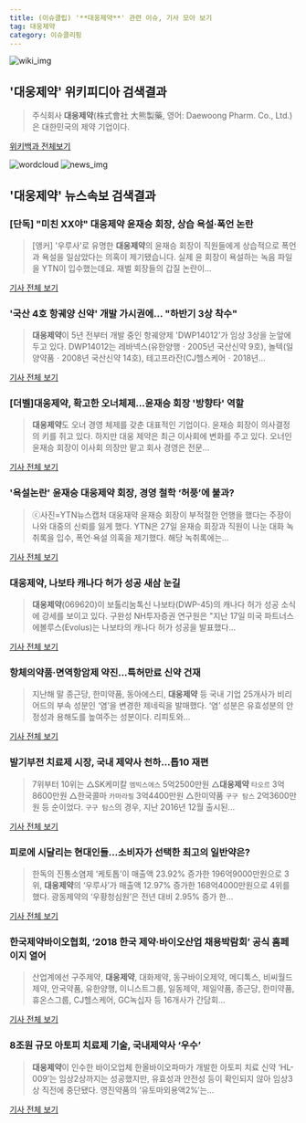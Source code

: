 ```yaml
---
title: (이슈클립) '**대웅제약**' 관련 이슈, 기사 모아 보기
tag: 대웅제약
category: 이슈클리핑
---
```

![wiki_img](https://user-images.githubusercontent.com/42597476/44503234-41136a80-a6d0-11e8-9071-6fc6418eafe4.png)
## **'**대웅제약**'** 위키피디아 검색결과
>주식회사 **대웅제약**(株式會社 大熊製藥, 영어: Daewoong Pharm. Co., Ltd.)은 대한민국의 제약 기업이다.

<a href="https://ko.wikipedia.org/wiki/대웅제약" target="_blank">위키백과 전체보기</a>

![wordcloud](https://s3.ap-northeast-2.amazonaws.com/lyrics101-wordcloud/2018-08-27-1535327022.png)
![news_img](https://user-images.githubusercontent.com/42597476/44507050-1206f400-a6e4-11e8-8d98-7ffbfebb353f.png)
## **'**대웅제약**'** 뉴스속보 검색결과
### [단독] "미친 XX야" **대웅제약** 윤재승 회장, 상습 욕설·폭언 논란

>[앵커] '우루사'로 유명한 **대웅제약**의 윤재승 회장이 직원들에게 상습적으로 폭언과 욕설을 일삼았다는 의혹이 제기됐습니다. 실제 윤 회장이 욕설하는 녹음 파일을 YTN이 입수했는데요. 재벌 회장들의 갑질 논란이...

<a href="http://www.ytn.co.kr/_ln/0103_201808270518473189" target="_blank">기사 전체 보기</a>

### '국산 4호 항궤양 신약' 개발 가시권에… "하반기 3상 착수"

>**대웅제약**이 5년 전부터 개발 중인 항궤양제 'DWP14012'가 임상 3상을 눈앞에 두고 있다. DWP14012는 레바넥스(유한양행ㆍ2005년 국산신약 9호), 놀텍(일양약품ㆍ2008년 국산신약 14호), 테고프라잔(CJ헬스케어ㆍ2018년...

<a href="http://www.medisobizanews.com/news/articleView.html?idxno=54950" target="_blank">기사 전체 보기</a>

### [더벨]**대웅제약**, 확고한 오너체제…윤재승 회장 '방향타' 역할

>**대웅제약**도 오너 경영 체제를 갖춘 대표적인 기업이다. 윤재승 회장이 의사결정의 키를 쥐고 있다. 하지만 대웅 제약은 최근 이사회에 변화를 주고 있다. 오너인 윤재승 회장이 이사회 의장만 맡고 회사 경영은 전문...

<a href="http://www.thebell.co.kr/front/free/contents/news/article_view.asp?key=201808230100038220002427" target="_blank">기사 전체 보기</a>

### '욕설논란' 윤재승 **대웅제약** 회장, 경영 철학 ‘허풍’에 불과?

>ⓒ사진=YTN뉴스캡처 대웅재약 윤재승 회장이 부적절한 언행을 했다는 주장이 나와 대중의 신뢰를 잃게 했다. YTN은 27일 윤재승 회장과 직원이 나눈 대화 녹취록을 입수, 폭언·욕설 의혹을 제기했다. 해당 녹취록에는...

<a href="http://www.dailian.co.kr/news/view/735101/?sc=naver" target="_blank">기사 전체 보기</a>

### **대웅제약**, 나보타 캐나다 허가 성공 새삼 눈길

>**대웅제약**(069620)이 보톨리눔톡신 나보타(DWP-45)의 캐나다 허가 성공 소식에 강세를 보이고 있다.     구완성 NH투자증권 연구원은 "지난 17일 미국 파트너스 에볼루스(Evolus)는 나보타의 캐나다 허가 성공을 발표했다...

<a href="http://www.topstarnews.net/news/articleView.html?idxno=471274" target="_blank">기사 전체 보기</a>

### 항체의약품·면역항암제 약진...특허만료 신약 건재

>지난해 말 종근당, 한미약품, 동아에스티, **대웅제약** 등 국내 기업 25개사가 비리어드의 부속 성분인 ‘염’을 변경한 제네릭을 발매했다. ‘염’ 성분은 유효성분의 안정성과 용해도를 높여주는 성분이다. 리피토와...

<a href="http://www.dailypharm.com/News/243106" target="_blank">기사 전체 보기</a>

### 발기부전 치료제 시장, 국내 제약사 천하…톱10 재편

>7위부터 10위는 △SK케미칼 `엠빅스에스` 5억2500만원 △**대웅제약** `타오르` 3억8600만원 △한국콜마 `카마라필` 3억4400만원 △한미약품 `구구 탐스` 2억3600만원 등 순이었다. `구구 탐스`의 경우, 지난 2016년 12월 출시된...

<a href="http://www.sporbiz.co.kr/news/articleView.html?idxno=266083" target="_blank">기사 전체 보기</a>

### 피로에 시달리는 현대인들...소비자가 선택한 최고의 일반약은?

>한독의 진통소염제 ‘케토톱’이 매출액 23.92% 증가한 196억9000만원으로 3위, **대웅제약**의 ‘우루사’가 매출액 12.97% 증가한 168억4000만원으로 4위를 했다. 광동제약의 ‘우황청심원’은 전년 대비 2.95% 증가 한...

<a href="http://www.fetv.co.kr/news/article.html?no=11125" target="_blank">기사 전체 보기</a>

### 한국제약바이오협회, ‘2018 한국 제약‧바이오산업 채용박람회’ 공식 홈페이지 열어

>산업계에선 구주제약, **대웅제약**, 대화제약, 동구바이오제약, 메디톡스, 비씨월드제약, 안국약품, 유한양행, 이니스트그룹, 일동제약, 제일약품, 종근당, 한미약품, 휴온스그룹, CJ헬스케어, GC녹십자 등 16개사가 간담회...

<a href="http://www.fnnews.com/news/201808251716393356" target="_blank">기사 전체 보기</a>

### 8조원 규모 아토피 치료제 기술, 국내제약사 ‘우수’

>**대웅제약**이 인수한 바이오업체 한올바이오파마가 개발한 아토피 치료 신약 ‘HL-009’는 임상2상까지는 성공했지만, 유효성과 안전성 등이 확인되지 않아 임상3상 직전에 중단됐다. 영진약품의 ‘유토마외용액2%’는...

<a href="http://www.econovill.com/news/articleView.html?idxno=344644" target="_blank">기사 전체 보기</a>


